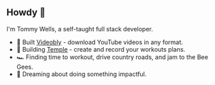 ## Howdy 🤠

I'm Tommy Wells, a self-taught full stack developer. 

- 📀 Built [Videobly](https://github.com/TommyWellsRocks/videobly) - download YouTube videos in any format.
- 🔭 Building [Temple](https://github.com/TommyWellsRocks/temple_preview) - create and record your workouts plans.
- 🏎️ Finding time to workout, drive country roads, and jam to the Bee Gees.
- 🤔 Dreaming about doing something impactful.


<!--
**TommyWellsRocks/tommywellsrocks** is a ✨ _special_ ✨ repository because its `README.md` (this file) appears on your GitHub profile.

Here are some ideas to get you started:

- 🔭 I’m currently working on ...
- 🌱 I’m currently learning ...
- 👯 I’m looking to collaborate on ...
- 🤔 I’m looking for help with ...
- 💬 Ask me about ...
- 📫 How to reach me: ...
- 😄 Pronouns: ...
- ⚡ Fun fact: ...
-->
